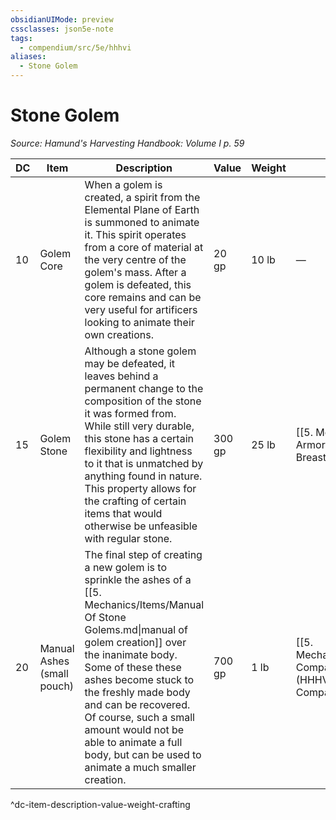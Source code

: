 ```yaml
---
obsidianUIMode: preview
cssclasses: json5e-note
tags:
  - compendium/src/5e/hhhvi
aliases:
  - Stone Golem
---
```

# Stone Golem
*Source: Hamund's Harvesting Handbook: Volume I p. 59* 

| DC | Item | Description | Value | Weight | Crafting |
|----|------|-------------|-------|--------|----------|
| 10 | Golem Core | When a golem is created, a spirit from the Elemental Plane of Earth is summoned to animate it. This spirit operates from a core of material at the very centre of the golem's mass. After a golem is defeated, this core remains and can be very useful for artificers looking to animate their own creations. | 20 gp | 10 lb | — |
| 15 | Golem Stone | Although a stone golem may be defeated, it leaves behind a permanent change to the composition of the stone it was formed from. While still very durable, this stone has a certain flexibility and lightness to it that is unmatched by anything found in nature. This property allows for the crafting of certain items that would otherwise be unfeasible with regular stone. | 300 gp | 25 lb | [[5. Mechanics/Items/2 Armor.md\|+2 Breastplate]] |
| 20 | Manual Ashes (small pouch) | The final step of creating a new golem is to sprinkle the ashes of a [[5. Mechanics/Items/Manual Of Stone Golems.md\|manual of golem creation]] over the inanimate body. Some of these these ashes become stuck to the freshly made body and can be recovered. Of course, such a small amount would not be able to animate a full body, but can be used to animate a much smaller creation. | 700 gp | 1 lb | [[5. Mechanics/Items/Golem Companion (HHHVI).md\|Golem Companion]] |
^dc-item-description-value-weight-crafting
